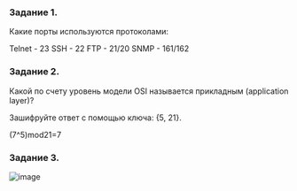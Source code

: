 ### Задание 1.

Какие порты используются протоколами:

Telnet - 23
SSH - 22
FTP - 21/20
SNMP - 161/162

### Задание 2.

Какой по счету уровень модели OSI называется прикладным (application layer)?

Зашифруйте ответ с помощью ключа: {5, 21}.

(7^5)mod21=7

### Задание 3.

![image](https://user-images.githubusercontent.com/121052923/225539529-2b801dab-b730-4541-b7f2-27b2a288d90d.png)

